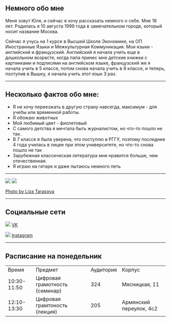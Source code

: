 ## Немного обо мне 

  Меня зовут Юля, и сейчас я хочу рассказать немного о себе. Мне 18 лет. Родилась я 10 августа 1999 года в замечательном городе, который носит название Москва. 

  Сейчас я учусь на 1 курсе в Высшей Школе Экономике, на ОП Иностранные Языки и Межкультурная Коммуникация. Мои языки -  английский и французский. Английский я начала учить еще в дошкольном возрасте, когда папа принес мне детские книжки с картинками и подписями на английском языке, французский же я начала учить в 5 классе, потом снова начала учить в 8 классе, и теперь, поступив в Вышку, я начала учить этот язык 3 раз.
***
## Несколько фактов обо мне:
* Я не хочу переезжать в другую страну навсегда, максимум - для учебы или временной работы.
* Я обожаю животных
* Мой любимый цвет -  фиолетовый
* С самого детства я мечтала быть журналистом, но что-то пошло не так.
* В 7 классе я была уверена, что поступлю в РГГУ, поэтому последние 4 года училась в лицее при этом университете, но что-то снова пошло не так
* Зарубежная классическая литература мне нравится больше, чем отечественная.
* Я играю на гитаре и даже пытаюсь немного петь
***
![](http://a.radikal.ru/a31/1801/56/e18198d71ca3.jpg)
![](http://a.radikal.ru/a16/1801/8a/e1f4647f9347.jpg)

[Photo by Liza Tarasova](https://vk.com/poprobuiugadai)
***
## Социальные сети
![](http://d.radikal.ru/d05/1801/88/febceacfe9eb.png) [VK](https://vk.com/ju_julia_ss) 

![](http://d.radikal.ru/d09/1801/3e/83058fd8c670.jpg) [Instagram](https://www.instagram.com/juliashaa/?hl=ru)
* * *
## Расписание на понедельник
<table>
<tr>
<td>Время</td>
<td>Предмет</td>
<td>Аудитория</td>
<td>Корпус</td>
</tr>
<tr>
<td>10:30-11:50</td>
<td>Цифровая грамотность (семинар)</td>
<td>324</td>
<td>Мясницкая, 11</td>
</tr>
 <tr>
<td>12:10-13:30</td>
<td>Цифровая грамтоность (лекция)</td>
<td>205</td>
<td>Армянский переулок, 4с2</td>
</tr>
</table>

